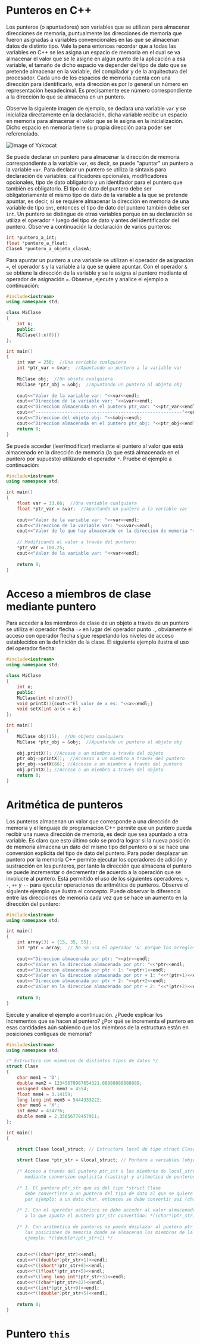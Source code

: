# Punteros en C++

Los punteros (o apuntadores) son variables que se utilizan para almacenar direcciones de memoria, puntualmente las direcciones de memoria que fueron asignadas a variables convencionales en las que se almacenan datos de distinto tipo. Vale la pena entonces recordar que a todas las variables en C++ se les asigna un espacio de memoria en el cual se va almacenar el valor que se le asigne en algún punto de la aplicación a esa variable, el tamaño de dicho espacio va depender del tipo de dato que se pretende almacenar en la variable, del compilador y de la arquitectura del procesador. Cada uno de los espacios de memoria cuenta con una dirección para identificarlo, esta dirección es por lo general un número en representación hexadecimal. Es precisamente ese número correspondiente a la dirección lo que se almacena en un puntero. 

Observe la siguiente imagen de ejemplo, se declara una variable `var` y se inicializa directamente en la declaración, dicha variable recibe un espacio en memoria para almacenar el valor que se le asigna en la inicialización. Dicho espacio en memoria tiene su propia dirección para poder ser referenciado.

![Image of Yaktocat](var_memory.png)

Se puede declarar un puntero para almacenar la dirección de memoria correspondiente a la variable `var`, es decir, se puede "apuntar" un puntero a la variable `var`. Para declarar un puntero se utiliza la sintaxis para declaración de variables: calificadores opcionales, modificadores opcionales, tipo de dato obligatorio y un identifador para el puntero que también es obligatorio. El tipo de dato del puntero debe ser obligatoriamente el mismo tipo de dato de la variable a la que se pretende apuntar, es decir, si se requiere almacenar la dirección en memoria de una variable de tipo `int`, entonces el tipo de dato del puntero también debe ser `int`. Un puntero se distingue de otras variables porque en su declaración se utiliza el operador `*` luego del tipo de dato y antes del identificador del puntero. Observe a continuación la declaración de varios punteros:

```cpp
int *puntero_a_int;
float *puntero_a_float;
ClaseA *puntero_a_objeto_claseA;
```
Para apuntar un puntero a una variable se utilizan el operador de asignación `=`, el operador `&` y la variable a la que se quiere apuntar. Con el operador `&` se obtiene la dirección de la variable y se le asigna al puntero mediante el operador de asignación `=`. Observe, ejecute y analice el ejemplo a continuación:

```C++ runnable
#include<iostream>
using namespace std;

class MiClase
{
    int x;
    public:
    MiClase():x(0){}
};

int main()
{
    int var = 250;  //Una variable cualquiera
    int *ptr_var = &var;  //Apuntando un puntero a la variable var
    
    MiClase obj;  //Un objeto cualquiera
    MiClase *ptr_obj = &obj;  //Apuntando un puntero al objeto obj
    
    cout<<"Valor de la variable var: "<<var<<endl;
    cout<<"Direccion de la variable var: "<<&var<<endl;
    cout<<"Direccion almacenada en el puntero ptr_var: "<<ptr_var<<endl;
    cout<<"-------------------------------------------------------"<<endl;
    cout<<"Direccion del objeto obj: "<<&obj<<endl;
    cout<<"Direccion almacenada en el puntero ptr_obj: "<<ptr_obj<<endl;
    return 0;
}
```
Se puede acceder (leer/modificar) mediante el puntero al valor que está almacenado en la dirección de memoria (la que está almacenada en el puntero por supuesto) utilizando el operador `*`. Pruebe el ejemplo a continuación:

```C++ runnable
#include<iostream>
using namespace std;

int main()
{
    float var = 33.66;  //Una variable cualquiera
    float *ptr_var = &var;  //Apuntando un puntero a la variable var
    
    cout<<"Valor de la variable var: "<<var<<endl;
    cout<<"Direccion de la variable var: "<<&var<<endl;
    cout<<"Valor de lo que hay almacenado en la direccion de memoria "<<ptr_var<<" : "<<*ptr_var<<endl;
    
    // Modificando el valor a través del puntero:
    *ptr_var = 100.25;
    cout<<"Valor de la variable var: "<<var<<endl;
    
    return 0;
}
```
# Acceso a miembros de clase mediante puntero

Para acceder a los miembros de clase de un objeto a través de un puntero se utiliza el operador flecha `->` en lugar del operador punto `.`, obviamente el acceso con operador flecha sigue respetando los niveles de acceso establecidos en la definición de la clase. El siguiente ejemplo ilustra el uso del operador flecha:

```C++ runnable
#include<iostream>
using namespace std;

class MiClase
{
    int x;
    public:
    MiClase(int n):x(n){}
    void printX(){cout<<"El valor de x es: "<<x<<endl;}
    void setX(int a){x = a;}
};

int main()
{
    MiClase obj(15);  //Un objeto cualquiera
    MiClase *ptr_obj = &obj;  //Apuntando un puntero al objeto obj
    
    obj.printX(); //Acceso a un miembro a través del objeto
    ptr_obj->printX();  //Accesso a un miembro a través del puntero
    ptr_obj->setX(66); //Accesso a un miembro a través del puntero
    obj.printX(); //Acceso a un miembro a través del objeto
    return 0;
}
```
# Aritmética de punteros

Los punteros almacenan un valor que corresponde a una dirección de memoria y el lenguaje de programación C++ permite que un puntero pueda recibir una nueva dirección de memoria, es decir que sea apuntado a otra variable. Es claro que esto último solo se prodra lograr si la nueva posición de memoria almacena un dato del mismo tipo del puntero o sí se hace una conversión explícita del tipo de dato del puntero. Para poder desplazar un puntero por la memoria C++ permite ejecutar los operadores de adición y sustracción en los punteros, por tanto la dirección que almacena el puntero se puede incrementar o decrementar de acuerdo a la operación que se involucre al puntero. Está permitido el uso de los siguientes operadores: `+`, `-`, `++` y `--` para ejecutar operaciones de aritmética de punteros. Observe el siguiente ejemplo que ilustra el concepto. Puede observar la diferencia entre las direcciones de memoria cada vez que se hace un aumento en la dirección del puntero:

```C++ runnable
#include<iostream>
using namespace std;

int main()
{
    int array[3] = {15, 35, 55};
    int *ptr = array;  // No se usa el operador '&' porque los arreglos se comportan como punteros 
    
    cout<<"Direccion almacenada por ptr: "<<ptr<<endl;
    cout<<"Valor en la direccion almacenada por ptr: "<<*ptr<<endl;
    cout<<"Direccion almacenada por ptr + 1: "<<ptr+1<<endl;
    cout<<"Valor en la direccion almacenada por ptr + 1: "<<*(ptr+1)<<endl;
    cout<<"Direccion almacenada por ptr + 2: "<<ptr+2<<endl;
    cout<<"Valor en la direccion almacenada por ptr + 2: "<<*(ptr+2)<<endl;
    
    return 0;
}

```
Ejecute y analice el ejemplo a continuación. ¿Puede explicar los incrementos que se hacen al puntero? ¿Por qué se incrementa el puntero en esas cantidades aún sabiendo que los miembros de la estructura están en posiciones contiguas de memoria?

```C++ runnable
#include<iostream>
using namespace std;

/* Estructura con miembros de distintos tipos de datos */
struct Clase
{
	char mem1 = 'D';
	double mem2 = 12345678987654321.88888888888889;
	unsigned short mem3 = 4554;
	float mem4 = 3.14159;
	long long int mem5 = 5444333222;
	char mem6 = 'X';
	int mem7 = 434776;
	double mem8 = 2.35656778457911;		
};

int main()
{

    struct Clase local_struct; // Estructura local de tipo struct Clase
	
	struct Clase *ptr_str = &local_struct; // Puntero a variables (objetos) del tipo de la estructura struct Clase
	
	/* Acceso a través del puntero ptr_str a los miembros de local_struct,
	   mediante conversion explicita (casting) y aritmetica de punteros */
	   
	/* 1. El puntero ptr_str que es del tipo *struct Clase
	   debe convertirse a un puntero del tipo de dato al que se quiere acceder,
	   por ejemplo: a un dato char, entonces se debe convertir asi (char*)ptr_str */
	   
	/* 2. Con el operador asterisco se debe acceder al valor almacenado en la dirección
	   a la que apunta el puntero ptr_str convertido: *((char*)ptr_str) */
	   
	/* 3. Con aritmetica de punteros se puede desplazar al puntero ptr_str a traves de 
	   las posiciones de memoria donde se almacenan los miembros de la estructura, por
	   ejemplo: *((double*)ptr_str+1) */
	   
	   
	cout<<*((char*)ptr_str)<<endl;  
	cout<<*((double*)ptr_str+1)<<endl;
	cout<<*((short*)ptr_str+8)<<endl;
	cout<<*((float*)ptr_str+5)<<endl;
	cout<<*((long long int*)ptr_str+3)<<endl;
	cout<<*((char*)ptr_str+32)<<endl;
	cout<<*((int*)ptr_str+9)<<endl;
	cout<<*((double*)ptr_str+5)<<endl;
	
	return 0;
}
```
# Puntero `this`































